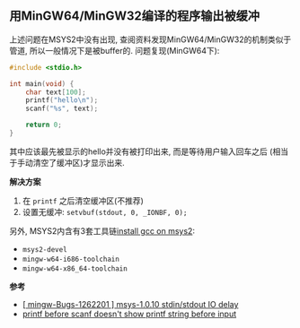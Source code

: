 ## 用MinGW64/MinGW32编译的程序输出被缓冲

上述问题在MSYS2中没有出现, 查阅资料发现MinGW64/MinGW32的机制类似于管道,
所以一般情况下是被buffer的. 问题复现(MinGW64下):

```c
#include <stdio.h>

int main(void) {
    char text[100];
    printf("hello\n");
    scanf("%s", text);

    return 0;
}
```

其中应该最先被显示的hello并没有被打印出来, 而是等待用户输入回车之后
(相当于手动清空了缓冲区)才显示出来.

**解决方案**

1. 在 `printf` 之后清空缓冲区(不推荐)
2. 设置无缓冲: `setvbuf(stdout, 0, _IONBF, 0);`

另外, MSYS2内含有3套工具链[install gcc on msys2](https://github.com/Alexpux/MSYS2-packages/issues/293):

- `msys2-devel`
- `mingw-w64-i686-toolchain`
- `mingw-w64-x86_64-toolchain`

**参考**

- [[ mingw-Bugs-1262201 ] msys-1.0.10 stdin/stdout IO delay](http://mingw-notify.narkive.com/FCHi4Y3S/mingw-bugs-1262201-msys-1-0-10-stdin-stdout-io-delay)
- [printf before scanf doesn't show printf string before input](https://github.com/mintty/mintty/issues/218#issuecomment-108889703)
